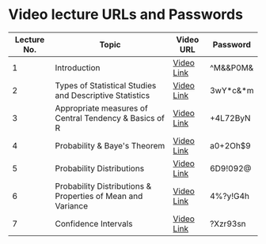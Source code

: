 # Video lecture URLs and Passwords

|Lecture No.| Topic | Video URL | Password |
| --------- | ----- | --------- | -------- |
| 1 | Introduction | [Video Link](https://northeastern.zoom.us/rec/play/qmH_2_XGmLvKl-QDBdlv4KK_1fejc4iEmmo3y80WQfDR2OIXVb9TAhxUPie3SHj1RB9z2xMqnbbVgbFJ.ezhC57Bdgah-U1L_) | ^M&&P0M& |
| 2 | Types of Statistical Studies and Descriptive Statistics | [Video Link](https://northeastern.zoom.us/rec/play/hKQiLunETgpsGolaiVFr16E75a4khg_Sg2_0uvSNZm2Mx-fKGyn-mOSpz_BfO6McwSbDtbY-DkJbFhU0.DFPxI9-xg3YGiKVh) | 3wY\*c&\*m |
| 3 | Appropriate measures of Central Tendency & Basics of R | [Video Link](https://northeastern.zoom.us/rec/play/BQWAfjEBln1hcFAROpImdHqKLDIWzfPXs3nmfiv3JcxsT3HV8pZ6X5ULX3naf38RTYTpjQkqfs0XYOIK._0yG-kuF1X4RlEux) | +4L72ByN |
| 4 | Probability & Baye's Theorem | [Video Link](https://northeastern.zoom.us/rec/play/2HG-nRlfIjDrHvBFOMuyjUdP8f7L_ffvraoaHijTR49oLtP4pCG5-0cNrZPPK6AwKvV6CR8gsO1GwL4.Oza73-OdieArDOKq) | a0+2Oh$9 |
| 5 | Probability Distributions | [Video Link](https://northeastern.zoom.us/rec/play/P-ggpndfFFA-AXuUByFEkjCP7-FG-SsUiUB31F3u3c6VAGiuL7fc3NWSaPGk4utx20HGepjum22R_IHO.4nC1HOfyoq2vGoWE) | 6D9!092@ |
| 6 | Probability Distributions & Properties of Mean and Variance | [Video Link](https://northeastern.zoom.us/rec/play/fVyw60fxuTooe6LPQmnLUcT2vpUcZpeSRgwPT5ZSsaKIHMvxj1cO9erfBsuJCXTRReNOaCOXasEtUBoj.fFMZZI5bRw4lyESi) | 4%?y!G4h |
| 7 | Confidence Intervals | [Video Link](https://northeastern.zoom.us/rec/play/c1KBg8j0rc7YnVRJnHjL-t2fsCsY066EZ-qfvjbJSllb_LAO4GoG__PDWzkYlwh7VAZPLK8YLyiVNXq0.G37vvL9rljhtV3dt) | ?Xzr93sn |
